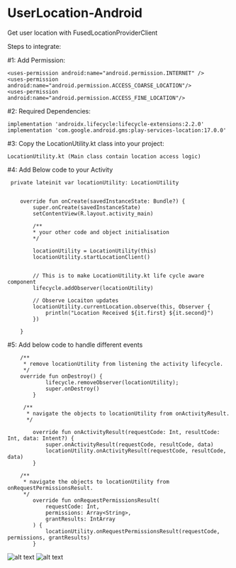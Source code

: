 # UserLocation-Android
Get user location with FusedLocationProviderClient


Steps to integrate:

#1: Add Permission:

    <uses-permission android:name="android.permission.INTERNET" /> 
    <uses-permission android:name="android.permission.ACCESS_COARSE_LOCATION"/>
    <uses-permission android:name="android.permission.ACCESS_FINE_LOCATION"/>
    
#2: Required Dependencies:

    implementation 'androidx.lifecycle:lifecycle-extensions:2.2.0'
    implementation 'com.google.android.gms:play-services-location:17.0.0'
    
#3: Copy the LocationUtility.kt class into your project:

    LocationUtility.kt (Main class contain location access logic)
    
#4: Add Below code to your Activity

     private lateinit var locationUtility: LocationUtility
    
    
        override fun onCreate(savedInstanceState: Bundle?) {
            super.onCreate(savedInstanceState)
            setContentView(R.layout.activity_main)
    
            /**
            * your other code and object initialisation
            */
    
            locationUtility = LocationUtility(this)
            locationUtility.startLocationClient()
    
    
            // This is to make LocationUtility.kt life cycle aware component
            lifecycle.addObserver(locationUtility)
    
            // Observe Locaiton updates
            locationUtility.currentLocation.observe(this, Observer {
                println("Location Received ${it.first} ${it.second}")
            })       
    
        }
        
        
#5: Add below code to handle different events 
        
        /**
         * remove locationUtility from listening the activity lifecycle.
         */
        override fun onDestroy() {
                lifecycle.removeObserver(locationUtility);
                super.onDestroy()
            }
            
         /**
          * navigate the objects to locationUtility from onActivityResult.
          */   
        
            override fun onActivityResult(requestCode: Int, resultCode: Int, data: Intent?) {
                super.onActivityResult(requestCode, resultCode, data)
                locationUtility.onActivityResult(requestCode, resultCode, data)
            }
        
        /**
         * navigate the objects to locationUtility from onRequestPermissionsResult.
         */
            override fun onRequestPermissionsResult(
                requestCode: Int,
                permissions: Array<String>,
                grantResults: IntArray
            ) {
                locationUtility.onRequestPermissionsResult(requestCode, permissions, grantResults)
            }
            
            
            
            
![alt text](https://github.com/Maqsood007/UserLocation-Android/blob/master/device-2020-07-24-024316.png)
![alt text](https://github.com/Maqsood007/UserLocation-Android/blob/master/device-2020-07-24-024437.png)